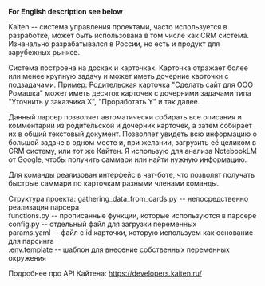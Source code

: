 **For English description see below**

Kaiten -- система управления проектами, часто используется в разработке, может быть использована в том числе как CRM система. 
Изначально разрабатывался в России, но есть и продукт для зарубежных рынков.

Система построена на досках и карточках. Карточка отражает более или менее крупную задачу и может иметь дочерние карточки с подзадачами. 
Пример: Родительская карточка "Сделать сайт для ООО Ромашка" может иметь десяток карточек с дочерними задачами типа "Уточнить у заказчика Х", "Проработать Y" и так далее.

Данный парсер позволяет автоматически собирать все описания и комментарии из родительской и дочерних карточек, а затем собирает их в общий текстовый документ.
Позволяет увидеть всю информацию о большой задаче в одном месте и, при желании, загрузить её целиком в CRM систему, или тот же Кайтен.
Я использую для анализа NotebookLM от Google, чтобы получить саммари или найти нужную информацию.

Для команды реализован интерфейс в чат-боте, что позволят получать быстрые саммари по карточкам разными членами команды.

Структура проекта:
gathering_data_from_cards.py -- непосредственно реализация парсера  
functions.py -- прописанные функции, которые используются в парсере  
config.py -- отдельный файл для загрузки переменных  
params.yaml -- файл с id карточки, которую используем как основание для парсинга  
.env.template -- шаблон для внесение собственных переменных окружения  

Подробнее про API Кайтена: https://developers.kaiten.ru/


